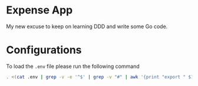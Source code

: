 # Expense App
My new excuse to keep on learning DDD and write some Go code.


# Configurations
To load the `.env` file please run the following command 
```sh
. <(cat .env | grep -v -e '^$' | grep -v "#" | awk '{print "export " $1}')
```
